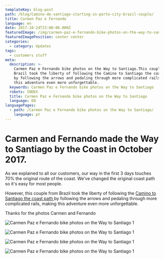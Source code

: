 ```yaml
---
templateKey: blog-post
path: /blog/Camino-de-santiago-starting-in-porto-city-brazil-couple/
title: Carmen Paz e Fernando
language: en
date: 2017-10-24T23:00:00.000Z
featuredImage: /img/carmen-paz-e-fernando-bike-photos-on-the-way-to-santiago-5.png
featuredImagePosition: center center
categories:
  - category: Updates
tags:
  - customers stuff
meta:
  description: >-
    Carmen Paz e Fernando bike photos on the Way to Santiago.This couple from
    Brazil took the liberty of following the Camino to Santiago the coast path
    by following the arrows and pedaling through more complicated rails, making
    this adventure even more unforgettable.
  keywords: Carmen Paz e Fernando bike photos on the Way to Santiago
  robots: INDEX
  title: Carmen Paz e Fernando bike photos on the Way to Santiago
  language: EN
languagePages:
  - path: /Carmen Paz e Fernando bike photos on the Way to Santiago/
    language: pt
---
```

# Carmen and Fernando made the Way to Santiago by the Coast in October 2017.

As we explained to all our customers, our way in the first 3 days touches 70% the original route of the coast. We've changed the original coast path so it's easy for most people.

However, this couple from Brazil took the liberty of following the [Camino to Santiago the coast path ](https://topwalkingtoursportugal.com/porto-santiago-compostela-bike-tour/)by following the arrows and pedaling through more complicated rails, making this adventure even more unforgettable.

Thanks for the photos Carmen and Fernando

![Carmen Paz e Fernando bike photos on the Way to Santiago 1](/img/carmen-paz-e-fernando-bike-photos-on-the-way-to-santiago-11.png "Carmen Paz e Fernando bike photos on the Way to Santiago 1")

![Carmen Paz e Fernando bike photos on the Way to Santiago 1](/img/carmen-paz-e-fernando-bike-photos-on-the-way-to-santiago-12.png "Carmen Paz e Fernando bike photos on the Way to Santiago 1")

![Carmen Paz e Fernando bike photos on the Way to Santiago 1](/img/carmen-paz-e-fernando-bike-photos-on-the-way-to-santiago-10.png "Carmen Paz e Fernando bike photos on the Way to Santiago 1")

![Carmen Paz e Fernando bike photos on the Way to Santiago 1](/img/carmen-paz-e-fernando-bike-photos-on-the-way-to-santiago-10.png "Carmen Paz e Fernando bike photos on the Way to Santiago 1")

